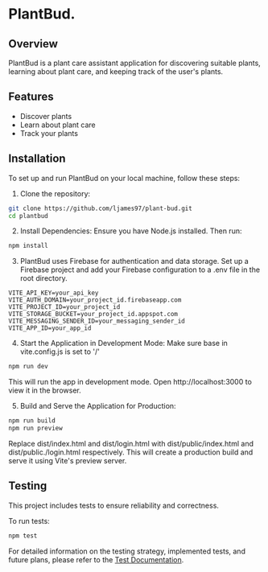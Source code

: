 # PlantBud.

## Overview
PlantBud is a plant care assistant application for discovering suitable plants, learning about plant care, and keeping track of the user's plants.

## Features
- Discover plants
- Learn about plant care
- Track your plants

## Installation
To set up and run PlantBud on your local machine, follow these steps:

1. Clone the repository:
  ```bash
  git clone https://github.com/ljames97/plant-bud.git
  cd plantbud
  ```

2. Install Dependencies:
Ensure you have Node.js installed. Then run:
  ```bash
  npm install
  ```

3. PlantBud uses Firebase for authentication and data storage. Set up a Firebase project and add your Firebase configuration to a .env file in the root directory.
  ```env
  VITE_API_KEY=your_api_key
  VITE_AUTH_DOMAIN=your_project_id.firebaseapp.com
  VITE_PROJECT_ID=your_project_id
  VITE_STORAGE_BUCKET=your_project_id.appspot.com
  VITE_MESSAGING_SENDER_ID=your_messaging_sender_id
  VITE_APP_ID=your_app_id
  ```

4. Start the Application in Development Mode:
  Make sure base in vite.config.js is set to '/'
  ```bash
  npm run dev
  ```
This will run the app in development mode. Open http://localhost:3000 to view it in the browser.

5. Build and Serve the Application for Production:
  ```bash
  npm run build
  npm run preview
  ```
  Replace dist/index.html and dist/login.html with dist/public/index.html
  and dist/public./login.html respectively.
This will create a production build and serve it using Vite's preview server.

## Testing
This project includes tests to ensure reliability and correctness.

To run tests:
  ```bash
  npm test
  ```

For detailed information on the testing strategy, implemented tests, and future plans, please refer to the [Test Documentation](./TESTS.md).